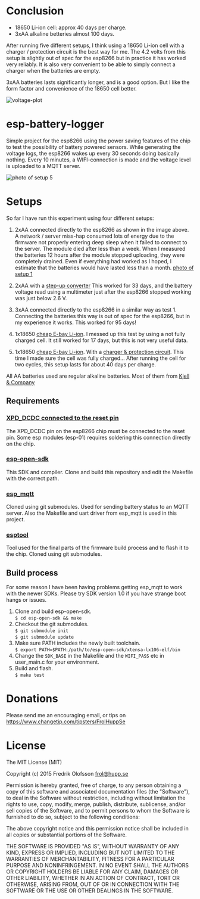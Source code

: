 Conclusion
==========

* 18650 Li-ion cell: approx 40 days per charge.
* 3xAA alkaline betteries almost 100 days.

After running five different setups, I think using a 18650 Li-ion cell
with a charger / protection circuit is the best way for me. The 4.2
volts from this setup is slightly out of spec for the esp8266 but in
practice it has worked very reliably. It is also very convenient to be
able to simply connect a charger when the batteries are empty.

3xAA batteries lasts significantly longer, and is a good option. But I
like the form factor and convenience of the 18650 cell better.

![voltage-plot](https://i.imgur.com/eIuInXo.png)

esp-battery-logger
==================
Simple project for the esp8266 using the power saving features of the
chip to test the possibility of battery powered sensors. While
generating the voltage logs, the esp8266 wakes up every 30 seconds
doing basically nothing. Every 10 minutes, a WIFI-connection is made
and the voltage level is uploaded to a MQTT server.

![photo of setup 5](https://pbs.twimg.com/media/CTJ5OL5UwAACq52.jpg:large)

Setups
======
So far I have run this experiment using four different setups:

1. 2xAA connected directly to the esp8266 as shown in the image above.
   A network / server miss-hap consumed lots of energy due to the
   firmware not properly entering deep sleep when it failed to connect
   to the server.  The module died after less than a week. When I
   measured the batteries 12 hours after the module stopped uploading,
   they were completely drained.  Even if everything had worked as I
   hoped, I estimate that the batteries would have lasted less than a
   month. [photo of setup 1](https://pbs.twimg.com/media/B_P5WMMUoAMHy9B.jpg:large)

2. 2xAA with a [step-up converter](http://www.ebay.com/itm/mini-DC-DC-0-8-3-3V-to-DC-3-3V-Step-UP-Boost-Power-Module-For-Breadboard-Arduino-/281556288481?hash=item418e1003e1)
   This worked for 33 days, and the battery voltage read using a
   multimeter just after the esp8266 stopped working was just below
   2.6 V.

3. 3xAA connected directly to the esp8266 in a similar way as test 1.
   Connecting the batteries this way is out of spec for the esp8266,
   but in my experience it works.  This worked for 95 days!

4. 1x18650 [cheap E-bay Li-ion](http://www.ebay.com/itm/2x-UltraFire-18650-6000mAh-Li-Ion-Rechargeable-3-7V-Battery-For-Torch-Flashlight-/381196017618?hash=item58c10d9fd2).
   I messed up this test by using a not fully charged cell. It still
   worked for 17 days, but this is not very useful data.

5. 1x18650 [cheap E-bay Li-ion](http://www.ebay.com/itm/2x-UltraFire-18650-6000mAh-Li-Ion-Rechargeable-3-7V-Battery-For-Torch-Flashlight-/381196017618?hash=item58c10d9fd2).
   With a [charger & protection circuit](http://www.ebay.com/itm/5V-Micro-USB-1A-18650-Lithium-Battery-Charging-Board-Charger-Module-Protection-/400665520672?hash=item5d4986aa20).
   This time I made sure the cell was fully charged... After running
   the cell for two cycles, this setup lasts for about 40 days per
   charge.

All AA batteries used are regular alkaline batteries. Most of them
from [Kjell & Company](http://www.kjell.com/sortiment/el/batterier/alkaliska/kjell-company-aa-batterier-%28lr6%29-20-pack-p32301)

Requirements
------------
### [XPD_DCDC connected to the reset pin](http://hackaday.com/2015/02/08/hack-allows-esp-01-to-go-to-deep-sleep/)
The XPD_DCDC pin on the esp8266 chip must be connected to the reset
pin. Some esp modules (esp-01) requires soldering this connection
directly on the chip.

### [esp-open-sdk](https://github.com/pfalcon/esp-open-sdk)
This SDK and compiler. Clone and build this repository and edit the
Makefile with the correct path.

### [esp_mqtt](https://github.com/tuanpmt/esp_mqtt.git)
Cloned using git submodules. Used for sending battery status to an
MQTT server. Also the Makefile and uart driver from esp_mqtt is used
in this project.

### [esptool](https://github.com/themadinventor/esptool.git)
Tool used for the final parts of the firmware build process and to
flash it to the chip. Cloned using git submodules.

Build process
-------------
For some reason I have been having problems getting esp_mqtt to work
with the newer SDKs. Please try SDK version 1.0 if you have strange
boot hangs or issues.

1. Clone and build esp-open-sdk.  
   `$ cd esp-open-sdk && make`
2. Checkout the git submodules.  
   `$ git submodule init`  
   `$ git submodule update`
3. Make sure PATH includes the newly built toolchain.  
   `$ export PATH=$PATH:/path/to/esp-open-sdk/xtensa-lx106-elf/bin`
4. Change the `SDK_BASE` in the Makefile and the `WIFI_PASS` etc in
   user_main.c for your environment.
5. Build and flash.  
   `$ make test`

Donations
=========
Please send me an encouraging email, or tips on
https://www.changetip.com/tipsters/FrolHuppSe

License
=======
The MIT License (MIT)

Copyright (c) 2015 Fredrik Olofsson <frol@hupp.se>

Permission is hereby granted, free of charge, to any person obtaining a copy
of this software and associated documentation files (the "Software"), to deal
in the Software without restriction, including without limitation the rights
to use, copy, modify, merge, publish, distribute, sublicense, and/or sell
copies of the Software, and to permit persons to whom the Software is
furnished to do so, subject to the following conditions:

The above copyright notice and this permission notice shall be included in
all copies or substantial portions of the Software.

THE SOFTWARE IS PROVIDED "AS IS", WITHOUT WARRANTY OF ANY KIND, EXPRESS OR
IMPLIED, INCLUDING BUT NOT LIMITED TO THE WARRANTIES OF MERCHANTABILITY,
FITNESS FOR A PARTICULAR PURPOSE AND NONINFRINGEMENT. IN NO EVENT SHALL THE
AUTHORS OR COPYRIGHT HOLDERS BE LIABLE FOR ANY CLAIM, DAMAGES OR OTHER
LIABILITY, WHETHER IN AN ACTION OF CONTRACT, TORT OR OTHERWISE, ARISING FROM,
OUT OF OR IN CONNECTION WITH THE SOFTWARE OR THE USE OR OTHER DEALINGS IN
THE SOFTWARE.
